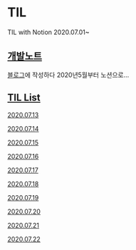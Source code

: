 # TIL
TIL with Notion 
2020.07.01~

## [개발노트](https://www.notion.so/5d5ng/Development-Note-fab067fd780a40d5be0c9e78af01816e)
[블로그](https://5d5ng.tistory.com/)에 작성하다 2020년5월부터 노션으로...

## [TIL List](https://www.notion.so/5d5ng/afeb4ff079834d92ba0f92547adf1cea?v=cf3ddd107ce24f6ea87cd69cb1060e91)

[2020.07.13](https://www.notion.so/5d5ng/TIL-2020-07-13-824ba1df2ae84670b2474a6d8a4ab92a)

[2020.07.14](https://www.notion.so/5d5ng/TIL-2020-07-14-1d7e14de5b464c70b1667f6a7265ee9d)

[2020.07.15](https://www.notion.so/5d5ng/TIL-2020-07-15-07858018fc63496b9353d3aa491c8a9e)

[2020.07.16](https://www.notion.so/5d5ng/TIL-2020-07-16-5d6fc698bad1449cadb9c4d11f45f1fa)

[2020.07.17](https://www.notion.so/5d5ng/TIL-2020-07-17-23f2cbeb76824cb584685f71b05f0466)

[2020.07.18](https://www.notion.so/5d5ng/TIL-2020-07-17-23f2cbeb76824cb584685f71b05f0466)

[2020.07.19](https://www.notion.so/5d5ng/TIL-2020-07-19-7c1a55f9277f417d9daf1e77a5b3b287)

[2020.07.20](https://www.notion.so/5d5ng/TIL-2020-07-20-974c9efa577f4218a68fac3cac9b7f64)

[2020.07.21](https://www.notion.so/5d5ng/TIL-2020-07-21-35d99e0bfe4244459775ecd588f4073b)

[2020.07.22](https://www.notion.so/5d5ng/TIL-2020-07-22-ddac859019a74135b1c9dc5dca99de8f)
